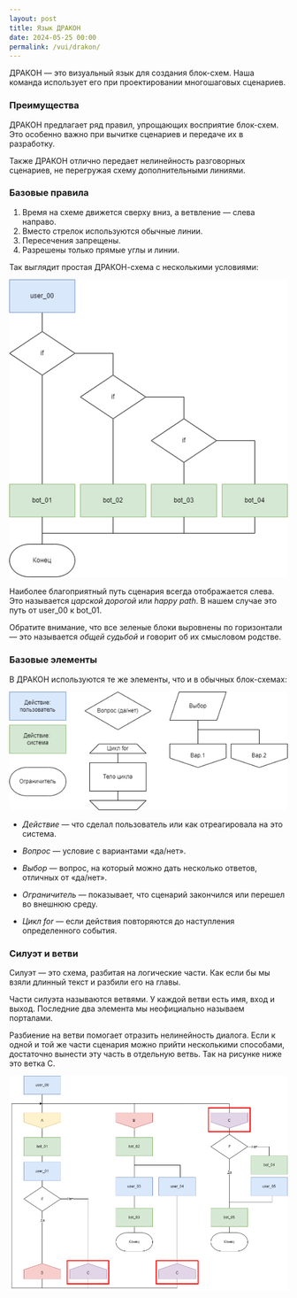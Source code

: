 ```yaml
---
layout: post
title: Язык ДРАКОН
date: 2024-05-25 00:00
permalink: /vui/drakon/
---
```


ДРАКОН — это визуальный язык для создания блок-схем. Наша команда использует его при проектировании многошаговых сценариев.

### Преимущества
ДРАКОН предлагает ряд правил, упрощающих восприятие блок-схем. Это особенно важно при вычитке сценариев и передаче их в разработку.

Также ДРАКОН отлично передает нелинейность разговорных сценариев, не перегружая схему дополнительными линиями.

### Базовые правила
1. Время на схеме движется сверху вниз, а ветвление — слева направо. 
2. Вместо стрелок используются обычные линии.
3. Пересечения запрещены.
4. Разрешены только прямые углы и линии.

Так выглядит простая ДРАКОН-схема с несколькими условиями:
<p align="center">
  <img src="/images/vui/drakon/drakon_simple.png">
</p>

Наиболее благоприятный путь сценария всегда отображается слева. Это называется *царской дорогой* или *happy path*. В нашем случае это путь от user_00 к bot_01.

Обратите внимание, что все зеленые блоки выровнены по горизонтали — это называется *общей судьбой* и говорит об их смысловом родстве. 

### Базовые элементы
В ДРАКОН используются те же элементы, что и в обычных блок-схемах:

<p align="center">
  <img src="/images/vui/drakon/elements.png">
</p>

* *Действие* — что сделал пользователь или как отреагировала на это система.

* *Вопрос* — условие с вариантами «да/нет». 

* *Выбор* — вопрос, на который можно дать несколько ответов, отличных от «да/нет».

* *Ограничитель* — показывает, что сценарий закончился или перешел во внешнюю среду.

* *Цикл for* — если действия повторяются до наступления определенного события.


### Силуэт и ветви
Силуэт — это схема, разбитая на логические части. Как если бы мы взяли длинный текст и разбили его на главы.

Части силуэта называются ветвями. У каждой ветви есть имя, вход и выход. Последние два элемента мы неофициально называем порталами.

Разбиение на ветви помогает отразить нелинейность диалога. Если к одной и той же части сценария можно прийти несколькими способами, достаточно вынести эту часть в отдельную ветвь. Так на рисунке ниже это ветка C.

<p align="center">
  <img src="/images/vui/drakon/portals2.png">
</p>

